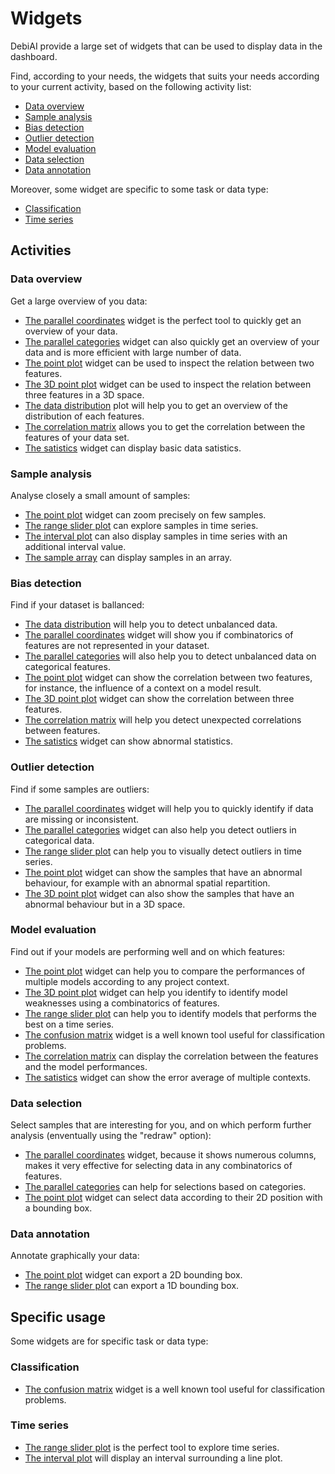 <!-- omit in toc -->
# Widgets

DebiAI provide a large set of widgets that can be used to display data in the dashboard. 

Find, according to your needs, the widgets that suits your needs according to your current activity, based on the following activity list:

  - [Data overview](#data-overview)
  - [Sample analysis](#sample-analysis)
  - [Bias detection](#bias-detection)
  - [Outlier detection](#outlier-detection)
  - [Model evaluation](#model-evaluation)
  - [Data selection](#data-selection)
  - [Data annotation](#data-annotation)

Moreover, some widget are specific to some task or data type:

  - [Classification](#classification)
  - [Time series](#time-series)

## Activities

### Data overview

Get a large overview of you data:

- [The parallel coordinates](./1_parallel_coordinates/) widget is the perfect tool to quickly get an overview of your data.
- [The parallel categories](./parallel_categories/) widget can also quickly get an overview of your data and is more efficient with large number of data.
- [The point plot](./3_point_plot/) widget can be used to inspect the relation between two features.
- [The 3D point plot](./3D_point_plot/) widget can be used to inspect the relation between three features in a 3D space.
- [The data distribution](./2_data_distribution/) plot will help you to get an overview of the distribution of each features.
- [The correlation matrix](./correlation_matrix/) allows you to get the correlation between the features of your data set.
- [The satistics](./statistics/) widget can display basic data satistics.

### Sample analysis

Analyse closely a small amount of samples:

- [The point plot](./3_point_plot/) widget can zoom precisely on few samples.
- [The range slider plot](./range_slider/) can explore samples in time series.
- [The interval plot](./interval_plot/) can also display samples in time series with an additional interval value.
- [The sample array](./sample_array/) can display samples in an array.

### Bias detection

Find if your dataset is ballanced:

- [The data distribution](./2_data_distribution/) will help you to detect unbalanced data.
- [The parallel coordinates](./1_parallel_coordinates/) widget will show you if  combinatorics of features are not represented in your dataset.
- [The parallel categories](./parallel_categories/) will also help you to detect unbalanced data on categorical features.
- [The point plot](./3_point_plot/) widget can show the correlation between two features, for instance, the influence of a context on a model result.
- [The 3D point plot](./3D_point_plot/)  widget can show the correlation between three features.
- [The correlation matrix](./correlation_matrix/) will help you detect unexpected correlations between features.
- [The satistics](./statistics/) widget can show abnormal statistics.
  

### Outlier detection

Find if some samples are outliers:

- [The parallel coordinates](./1_parallel_coordinates/) widget will help you to quickly identify if data are missing or inconsistent.
- [The parallel categories](./parallel_categories/) widget can also help you detect outliers in categorical data.
- [The range slider plot](./range_slider/) can help you to visually detect outliers in time series.
- [The point plot](./3_point_plot/) widget can show the samples that have an abnormal behaviour, for example with an abnormal spatial repartition.
- [The 3D point plot](./3D_point_plot/) widget can also show the samples that have an abnormal behaviour but in a 3D space.

### Model evaluation

Find out if your models are performing well and on which features:

- [The point plot](./3_point_plot/) widget can help you to compare the performances of multiple models according to any project context.
- [The 3D point plot](./3D_point_plot/) widget can help you identify to identify model weaknesses using a combinatorics of features. 
- [The range slider plot](./range_slider/) can help you to identify models that performs the best on a time series.
- [The confusion matrix](./confusion_matrix/) widget is a well known tool useful for classification problems.
- [The correlation matrix](./correlation_matrix/) can display the correlation between the features and the model performances.
- [The satistics](./statistics/) widget can show the error average of multiple contexts.

### Data selection

Select samples that are interesting for you, and on which perform further analysis (enventually using the "redraw" option):

- [The parallel coordinates](./1_parallel_coordinates/) widget, because it shows numerous columns, makes it very effective for selecting data in any combinatorics of features.
- [The parallel categories](./parallel_categories/) can help for selections based on categories.
- [The point plot](./3_point_plot/) widget can select data according to their 2D position with a bounding box.

### Data annotation

Annotate graphically your data:

- [The point plot](./3_point_plot/) widget can export a 2D bounding box.
- [The range slider plot](./range_slider/) can export a 1D bounding box.

## Specific usage

Some widgets are for specific task or data type:

### Classification

- [The confusion matrix](./confusion_matrix/) widget is a well known tool useful for classification problems.

### Time series

- [The range slider plot](./range_slider/) is the perfect tool to explore time series.
- [The interval plot](./interval_plot/) will display an interval surrounding a line plot.
